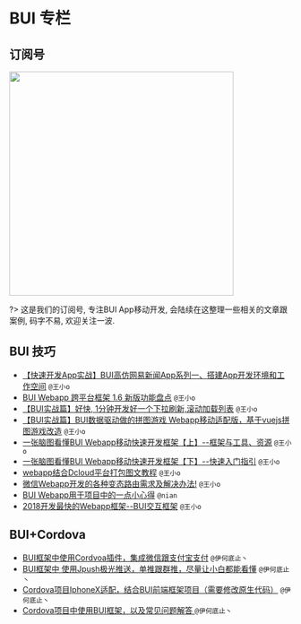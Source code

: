 # BUI 专栏


## 订阅号

<img src="http://www.easybui.com/guide/static/images/buishensu.png" width="400">

?> 这是我们的订阅号, 专注BUI App移动开发, 会陆续在这整理一些相关的文章跟案例, 码字不易, 欢迎关注一波.


## BUI 技巧

* [【快速开发App实战】BUI高仿网易新闻App系列一、搭建App开发环境和工作空间](https://segmentfault.com/a/1190000023534270) `@王小o`
* [BUI Webapp 跨平台框架 1.6 新版功能盘点](https://segmentfault.com/a/1190000022438413) `@王小o`
* [【BUI实战篇】好快, 1分钟开发好一个下拉刷新,滚动加载列表](https://segmentfault.com/a/1190000020205347) `@王小o`
* [【BUI实战篇】BUI数据驱动做的拼图游戏 Webapp移动适配版，基于vuejs拼图游戏改造](https://segmentfault.com/a/1190000019865515) `@王小o`
* [一张脑图看懂BUI Webapp移动快速开发框架【上】--框架与工具、资源](https://segmentfault.com/a/1190000019835124) `@王小o`
* [一张脑图看懂BUI Webapp移动快速开发框架【下】--快速入门指引](https://segmentfault.com/a/1190000019836154) `@王小o`
* [webapp结合Dcloud平台打包图文教程](https://segmentfault.com/a/1190000015902575) `@王小o`
* [微信Webapp开发的各种变态路由需求及解决办法!](https://segmentfault.com/a/1190000015493097) `@王小o`
* [BUI Webapp用于项目中的一点小心得](https://segmentfault.com/a/1190000015469716) `@nian`
* [2018开发最快的Webapp框架--BUI交互框架](https://segmentfault.com/a/1190000012994082) `@王小o`

## BUI+Cordova
* [BUI框架中使用Cordvoa插件，集成微信跟支付宝支付](https://blog.csdn.net/qq_33334746/article/details/81201777) `@伊何底止丶`
* [BUI框架中 使用Jpush极光推送，单推跟群推，尽量让小白都能看懂](https://blog.csdn.net/qq_33334746/article/details/81163297) `@伊何底止丶`
* [Cordova项目IphoneX适配，结合BUI前端框架项目（需要修改原生代码）](https://blog.csdn.net/qq_33334746/article/details/80942670) `@伊何底止丶`
* [Cordova项目中使用BUI框架，以及常见问题解答 ](https://blog.csdn.net/qq_33334746/article/details/80925998) `@伊何底止丶`

